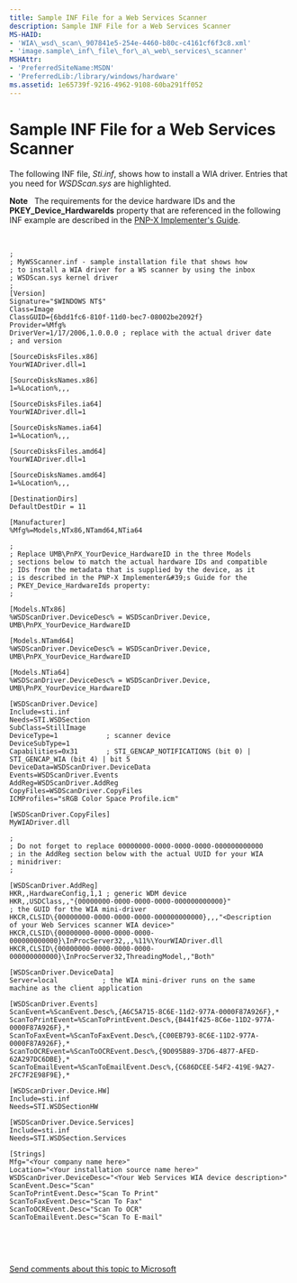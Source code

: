 ```yaml
---
title: Sample INF File for a Web Services Scanner
description: Sample INF File for a Web Services Scanner
MS-HAID:
- 'WIA\_wsd\_scan\_907841e5-254e-4460-b80c-c4161cf6f3c8.xml'
- 'image.sample\_inf\_file\_for\_a\_web\_services\_scanner'
MSHAttr:
- 'PreferredSiteName:MSDN'
- 'PreferredLib:/library/windows/hardware'
ms.assetid: 1e65739f-9216-4962-9108-60ba291ff052
---
```


# Sample INF File for a Web Services Scanner


The following INF file, *Sti.inf*, shows how to install a WIA driver. Entries that you need for *WSDScan.sys* are highlighted.

**Note**   The requirements for the device hardware IDs and the **PKEY\_Device\_HardwareIds** property that are referenced in the following INF example are described in the [PNP-X Implementer's Guide](http://go.microsoft.com/fwlink/p/?linkid=242570).

 

```
;
; MyWSScanner.inf - sample installation file that shows how
; to install a WIA driver for a WS scanner by using the inbox 
; WSDScan.sys kernel driver
;
[Version]
Signature="$WINDOWS NT$"
Class=Image
ClassGUID={6bdd1fc6-810f-11d0-bec7-08002be2092f} 
Provider=%Mfg%
DriverVer=1/17/2006,1.0.0.0 ; replace with the actual driver date 
; and version

[SourceDisksFiles.x86]
YourWIADriver.dll=1

[SourceDisksNames.x86]
1=%Location%,,,

[SourceDisksFiles.ia64]
YourWIADriver.dll=1

[SourceDisksNames.ia64]
1=%Location%,,,

[SourceDisksFiles.amd64]
YourWIADriver.dll=1

[SourceDisksNames.amd64]
1=%Location%,,,

[DestinationDirs]
DefaultDestDir = 11

[Manufacturer]
%Mfg%=Models,NTx86,NTamd64,NTia64

;
; Replace UMB\PnPX_YourDevice_HardwareID in the three Models 
; sections below to match the actual hardware IDs and compatible 
; IDs from the metadata that is supplied by the device, as it 
; is described in the PNP-X Implementer&#39;s Guide for the 
; PKEY_Device_HardwareIds property:
;

[Models.NTx86]
%WSDScanDriver.DeviceDesc% = WSDScanDriver.Device, UMB\PnPX_YourDevice_HardwareID

[Models.NTamd64]
%WSDScanDriver.DeviceDesc% = WSDScanDriver.Device, UMB\PnPX_YourDevice_HardwareID

[Models.NTia64]
%WSDScanDriver.DeviceDesc% = WSDScanDriver.Device, UMB\PnPX_YourDevice_HardwareID

[WSDScanDriver.Device]
Include=sti.inf
Needs=STI.WSDSection
SubClass=StillImage
DeviceType=1            ; scanner device
DeviceSubType=1
Capabilities=0x31       ; STI_GENCAP_NOTIFICATIONS (bit 0) | STI_GENCAP_WIA (bit 4) | bit 5
DeviceData=WSDScanDriver.DeviceData
Events=WSDScanDriver.Events
AddReg=WSDScanDriver.AddReg
CopyFiles=WSDScanDriver.CopyFiles
ICMProfiles="sRGB Color Space Profile.icm"

[WSDScanDriver.CopyFiles]
MyWIADriver.dll

;
; Do not forget to replace 00000000-0000-0000-0000-000000000000
; in the AddReg section below with the actual UUID for your WIA 
; minidriver:
;

[WSDScanDriver.AddReg]
HKR,,HardwareConfig,1,1 ; generic WDM device
HKR,,USDClass,,"{00000000-0000-0000-0000-000000000000}" 
; the GUID for the WIA mini-driver
HKCR,CLSID\{00000000-0000-0000-0000-000000000000},,,"<Description 
of your Web Services scanner WIA device>"
HKCR,CLSID\{00000000-0000-0000-0000-000000000000}\InProcServer32,,,%11%\YourWIADriver.dll
HKCR,CLSID\{00000000-0000-0000-0000-000000000000}\InProcServer32,ThreadingModel,,"Both"

[WSDScanDriver.DeviceData]
Server=local           ; the WIA mini-driver runs on the same 
machine as the client application

[WSDScanDriver.Events]
ScanEvent=%ScanEvent.Desc%,{A6C5A715-8C6E-11d2-977A-0000F87A926F},*
ScanToPrintEvent=%ScanToPrintEvent.Desc%,{B441f425-8C6e-11D2-977A-0000F87A926F},*
ScanToFaxEvent=%ScanToFaxEvent.Desc%,{C00EB793-8C6E-11D2-977A-0000F87A926F},*
ScanToOCREvent=%ScanToOCREvent.Desc%,{9D095B89-37D6-4877-AFED-62A297DC6DBE},*
ScanToEmailEvent=%ScanToEmailEvent.Desc%,{C686DCEE-54F2-419E-9A27-2FC7F2E98F9E},*

[WSDScanDriver.Device.HW]
Include=sti.inf
Needs=STI.WSDSectionHW

[WSDScanDriver.Device.Services]
Include=sti.inf
Needs=STI.WSDSection.Services

[Strings]
Mfg="<Your company name here>"
Location="<Your installation source name here>"
WSDScanDriver.DeviceDesc="<Your Web Services WIA device description>"
ScanEvent.Desc="Scan"
ScanToPrintEvent.Desc="Scan To Print"
ScanToFaxEvent.Desc="Scan To Fax"
ScanToOCREvent.Desc="Scan To OCR"
ScanToEmailEvent.Desc="Scan To E-mail"
```

 

 

[Send comments about this topic to Microsoft](mailto:wsddocfb@microsoft.com?subject=Documentation%20feedback%20%5Bimage\image%5D:%20Sample%20INF%20File%20for%20a%20Web%20Services%20Scanner%20%20RELEASE:%20%288/17/2016%29&body=%0A%0APRIVACY%20STATEMENT%0A%0AWe%20use%20your%20feedback%20to%20improve%20the%20documentation.%20We%20don't%20use%20your%20email%20address%20for%20any%20other%20purpose,%20and%20we'll%20remove%20your%20email%20address%20from%20our%20system%20after%20the%20issue%20that%20you're%20reporting%20is%20fixed.%20While%20we're%20working%20to%20fix%20this%20issue,%20we%20might%20send%20you%20an%20email%20message%20to%20ask%20for%20more%20info.%20Later,%20we%20might%20also%20send%20you%20an%20email%20message%20to%20let%20you%20know%20that%20we've%20addressed%20your%20feedback.%0A%0AFor%20more%20info%20about%20Microsoft's%20privacy%20policy,%20see%20http://privacy.microsoft.com/default.aspx. "Send comments about this topic to Microsoft")




